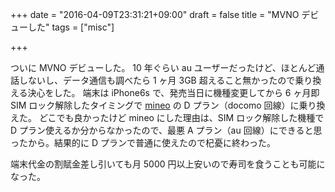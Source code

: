 +++
date = "2016-04-09T23:31:21+09:00"
draft = false
title = "MVNO デビューした"
tags = ["misc"]

+++

ついに MVNO デビューした。
10 年ぐらい au ユーザーだったけど、ほとんど通話しないし、データ通信も調べたら 1 ヶ月 3GB 超えること無かったので乗り換える決心をした。
端末は iPhone6s で、発売当日に機種変更してから 6 ヶ月即 SIM ロック解除したタイミングで [mineo](http://mineo.jp/) の D プラン（docomo 回線）に乗り換えた。
どこでも良かったけど mineo にした理由は、SIM ロック解除した機種で D プラン使えるか分からなかったので、最悪 A プラン（au 回線）にできると思ったから。結果的に D プランで普通に使えたので杞憂に終わった。

端末代金の割賦金差し引いても月 5000 円以上安いので寿司を食うことも可能になった。
